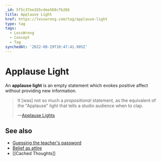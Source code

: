 ```yaml
---
_id: 5f5c37ee1b5cdee568cfb26b
title: Applause Light
href: https://lesswrong.com/tag/applause-light
type: tag
tags:
  - LessWrong
  - Concept
  - Tag
synchedAt: '2022-08-29T10:47:41.905Z'
---
```

# Applause Light

An **applause light** is an empty statement which evokes positive affect without providing new information.

> It \[was\] not so much a *propositional* statement, as the equivalent of the "Applause" light that tells a studio audience when to clap.
> 
> —[Applause Lights](http://lesswrong.com/lw/jb/applause_lights/)

## See also

*   [Guessing the teacher's password](https://wiki.lesswrong.com/wiki/Guessing_the_teacher's_password) 
*   [Belief as attire](https://wiki.lesswrong.com/wiki/Belief_as_attire)
*   [[Cached Thoughts]]